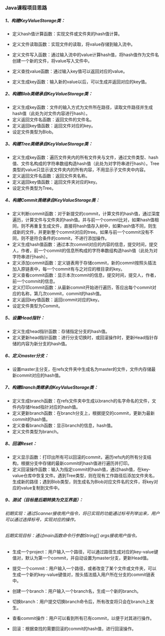 ### Java课程项目思路

##### 1、构建KeyValueStorage类：

- 定义hash值计算函数：实现文件或文件夹的hash值计算。

- 定义文件读取函数：实现文件的读取，将value存储到输入流中。

- 定义文件写入函数：通过输入流中的value计算hash值，将hash值作为文件名创建一个新的文件，将value写入文件中。

- 定义查找value函数：通过输入key值可以返回对应的value。

- 定义生成key函数：输入新的value以后，可以生成并返回对应的key值。

##### 2、构建Blob类继承自KeyValueStorage类：

- 定义生成key函数：文件的输入方式为文件所在路径，读取文件路径并生成hash值（此处为对文件内容进行hash）。
- 定义返回文件名函数：返回文件的文件名。
- 定义返回key值函数：返回文件对应的key。
- 设定文件类型为Blob。

##### 3、构建Tree类继承自KeyValueStorage类：

- 定义生成key函数：遍历文件夹内的所有文件夹与文件，通过文件类型、hash值、文件名构成的字符串数组构造hash值（此处为对字符串进行hash）。Tree类型的value只显示该文件夹内的所有内容，不用显示子文件夹中内容。
- 定义返回文件名函数：返回文件夹名称。
- 定义返回key值函数：返回文件夹对应的key。
- 设定文件类型为Tree。

##### 4、构建Commit类继承自KeyValueStorage类：

- 定义判断commit函数：对于新提交的commit，计算文件的hash值，通过深度遍历，计算文件与文件夹的hash值。并与前一个commit比对，如果hash值相同，则不再重复生成文件，直接将hash值存入树中，如果hash值不同，则生成新的文件，并更新整个commit对应的tree。如果与前一个commit没有不同，则不是符合条件的commit，不进行添加操作。
- 定义生成hash值函数：通过本次commit对应的内容的信息，提交时间，提交人，作者，前一个commit的信息所构成的字符串数组构造hash值（此处为对字符串进行hash）。
- 定义添加commit函数：定义链表用于存储commit，新的commit按照头插法加入原链表中，每一个commit有与之对应的根目录的key。
- 定义查看commit函数：显示本次commit的信息，提交时间，提交人，作者，前一个commit的信息。
- 定义打印commit函数：从最新commit开始进行遍历，答应出每个commit对应的名称，第几次commit，commit的hash值。
- 定义返回key值函数：返回commit对应的key。
- 设定文件类型为Commit。

##### 5、设置Head指针：

- 定义生成head指针函数：存储指定分支的hash值。
- 定义更新head指针函数：进行分支切换时，或回滚操作时，更新Head指针存储的内容为新分支的hash值。

##### 6、定义master分支：

- 设置master主分支，在refs文件夹中生成名为master的文件，文件内存储最新commit对应的hash值。

##### 7、构建Branch类继承自KeyValueStorage类：

- 定义生成branch函数：在refs文件夹中生成以branch的名字命名的文件，文件内存储Head指针对应的hash值。
- 定义更新branch函数：在branch分支上，根据提交的commit，更新为最新commit的hash值。
- 定义查看branch函数：显示branch的信息，hash值。
- 定义文件类型为branch。

##### 8、回滚Reset：

- 定义显示函数：打印出所有可以回滚的commit，遍历refs内的所有分支结构，根据分支中存储的最新commit的hash值进行遍历并打印。
- 定义回滚操作函数：输入为指定commit的hash值，通过hash值，在key-value仓库中恢复文件。遇到Tree类型，则在现有工作路径后添加文件夹名，生成新的路径；遇到Blob类型，则生成名为Blob对应文件名的文件，将key对应的value复制到文件中。

##### 9、测试（目标是后期转换为交互界面）：

###### 初期实现：通过Scanner接收用户指令，将已实现的功能通过标号列举出来，用户可以通过选择标号，实现对应的操作。

###### 后期实现目标：通过main函数命令行参数String[] args接收用户指令。

- 生成一个project：用户输入一个路径，可以通过路径生成对应的key-value键值对，默认为第一个commit，并自动设置为master分支，更新Head值。

- 提交一个commit：用户输入一个路径，或者改变了某个文件或文件夹，可以生成一个新的key-value键值对，按头插法插入用户所在分支的commit链表中。
- 创建一个branch：用户输入一个branch名，生成一个新的branch。
- 切换branch：用户提交切换branch命令后，所有改变将只会在branch上发生。
- 查看commit操作：用户可以看到所有已有commit，以便于对其进行操作。
- 回滚：根据查找的需要回滚的commit的hash值，进行回滚操作。